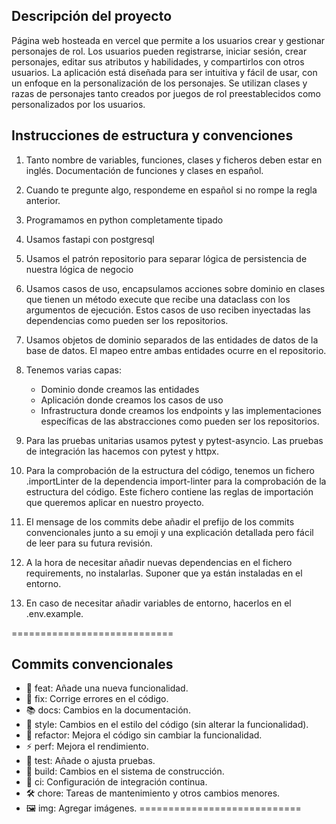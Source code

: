 ## Descripción del proyecto

Página web hosteada en vercel que permite a los usuarios crear y gestionar personajes de rol. Los usuarios pueden registrarse, iniciar sesión, crear personajes, editar sus atributos y habilidades, y compartirlos con otros usuarios. La aplicación está diseñada para ser intuitiva y fácil de usar, con un enfoque en la personalización de los personajes.
Se utilizan clases y razas de personajes tanto creados por juegos de rol preestablecidos como personalizados por los usuarios.

## Instrucciones de estructura y convenciones

1. Tanto nombre de variables, funciones, clases y ficheros deben estar en inglés. Documentación de funciones y clases en español.

2. Cuando te pregunte algo, respondeme en español si no rompe la regla anterior.

3. Programamos en python completamente tipado

4. Usamos fastapi con postgresql

5. Usamos el patrón repositorio para separar lógica de persistencia de nuestra lógica de negocio

6. Usamos casos de uso, encapsulamos acciones sobre dominio en clases que tienen un método execute que recibe una dataclass con los argumentos de ejecución. Estos casos de uso reciben inyectadas las dependencias como pueden ser los repositorios.

7. Usamos objetos de dominio separados de las entidades de datos de la base de datos. El mapeo entre ambas entidades ocurre en el repositorio.

8. Tenemos varias capas:
    - Dominio donde creamos las entidades
    - Aplicación donde creamos los casos de uso
    - Infrastructura donde creamos los endpoints y las implementaciones específicas de las abstracciones como pueden ser los repositorios.

9. Para las pruebas unitarias usamos pytest y pytest-asyncio. Las pruebas de integración las hacemos con pytest y httpx.

10. Para la comprobación de la estructura del código, tenemos un fichero .importLinter de la dependencia import-linter para la comprobación de la estructura del código. Este fichero contiene las reglas de importación que queremos aplicar en nuestro proyecto.

11. El mensage de los commits debe añadir el prefijo de los commits convencionales junto a su emoji y una explicación detallada pero fácil de leer para su futura revisión.

12. A la hora de necesitar añadir nuevas dependencias en el fichero requirements, no instalarlas. Suponer que ya están instaladas en el entorno.

13. En caso de necesitar añadir variables de entorno, hacerlos en el .env.example.

============================
## Commits convencionales
- 🔧 feat: Añade una nueva funcionalidad.
- 🐛 fix: Corrige errores en el código.
- 📚 docs: Cambios en la documentación.
- 🎨 style: Cambios en el estilo del código (sin alterar la funcionalidad).
- 🔄 refactor: Mejora el código sin cambiar la funcionalidad.
- ⚡ perf: Mejora el rendimiento.
- 🧪 test: Añade o ajusta pruebas.
- 🔧 build: Cambios en el sistema de construcción.
- 🔗 ci: Configuración de integración continua.
- 🛠️ chore: Tareas de mantenimiento y otros cambios menores.
- 🖼️ img: Agregar imágenes.
============================